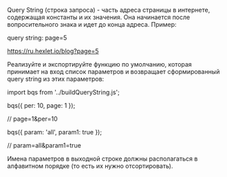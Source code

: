 Query String (строка запроса) - часть адреса страницы в интернете, содержащая константы и их значения. 
Она начинается после вопросительного знака и идет до конца адреса. Пример:

 query string: page=5

https://ru.hexlet.io/blog?page=5

Реализуйте и экспортируйте функцию по умолчанию, которая принимает на вход список параметров и 
возвращает сформированный query string из этих параметров:

import bqs from '../buildQueryString.js';

bqs({ per: 10, page: 1 });

// page=1&per=10

bqs({ param: 'all', param1: true });

// param=all&param1=true

Имена параметров в выходной строке должны располагаться в алфавитном порядке (то есть их нужно отсортировать).
